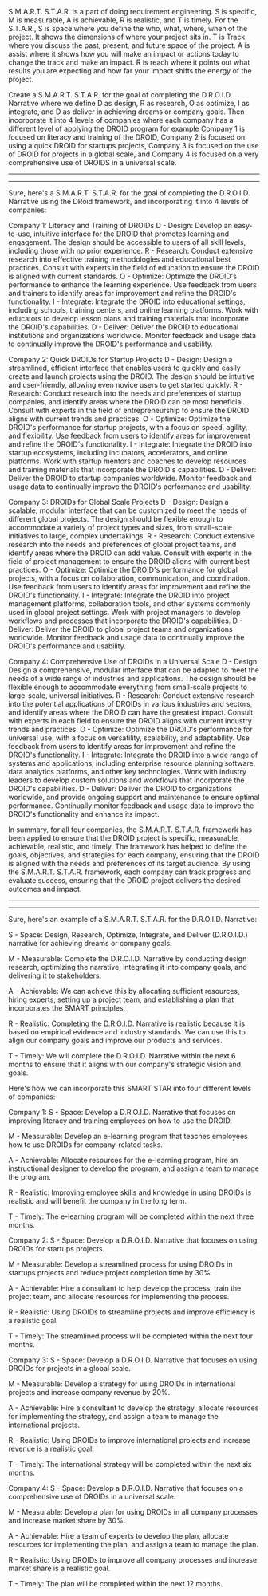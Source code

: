 S.M.A.R.T. S.T.A.R. is a part of doing requirement engineering. S is specific, M is measurable, A is achievable, R is realistic, and T is timely. For the S.T.A.R., S is space where you define the who, what, where, when of the project. It shows the dimensions of where your project sits in. T is Track where you discuss the past, present, and future space of the project. A is assist where it shows how you will make an impact or actions today to change the track and make an impact. R is reach where it points out what results you are expecting and how far your impact shifts the energy of the project.

Create a S.M.A.R.T. S.T.A.R. for the goal of completing the D.R.O.I.D. Narrative where we define D as design, R as research, O as optimize, I as integrate, and D as deliver in achieving dreams or company goals. Then incorporate it into 4 levels of companies where each company has a different level of applying the DROID program for example Company 1 is focused on literacy and training of the DROID, Company 2 is focused on using a quick DROID for startups projects, Company 3 is focused on the use of DROID for projects in a global scale, and Company 4 is focused on a very comprehensive use of DROIDS in a universal scale.

---
---
Sure, here's a S.M.A.R.T. S.T.A.R. for the goal of completing the D.R.O.I.D. Narrative using the DRoid framework, and incorporating it into 4 levels of companies:

Company 1: Literacy and Training of DROIDs
D - Design: Develop an easy-to-use, intuitive interface for the DROID that promotes learning and engagement. The design should be accessible to users of all skill levels, including those with no prior experience.
R - Research: Conduct extensive research into effective training methodologies and educational best practices. Consult with experts in the field of education to ensure the DROID is aligned with current standards.
O - Optimize: Optimize the DROID's performance to enhance the learning experience. Use feedback from users and trainers to identify areas for improvement and refine the DROID's functionality.
I - Integrate: Integrate the DROID into educational settings, including schools, training centers, and online learning platforms. Work with educators to develop lesson plans and training materials that incorporate the DROID's capabilities.
D - Deliver: Deliver the DROID to educational institutions and organizations worldwide. Monitor feedback and usage data to continually improve the DROID's performance and usability.

Company 2: Quick DROIDs for Startup Projects
D - Design: Design a streamlined, efficient interface that enables users to quickly and easily create and launch projects using the DROID. The design should be intuitive and user-friendly, allowing even novice users to get started quickly.
R - Research: Conduct research into the needs and preferences of startup companies, and identify areas where the DROID can be most beneficial. Consult with experts in the field of entrepreneurship to ensure the DROID aligns with current trends and practices.
O - Optimize: Optimize the DROID's performance for startup projects, with a focus on speed, agility, and flexibility. Use feedback from users to identify areas for improvement and refine the DROID's functionality.
I - Integrate: Integrate the DROID into startup ecosystems, including incubators, accelerators, and online platforms. Work with startup mentors and coaches to develop resources and training materials that incorporate the DROID's capabilities.
D - Deliver: Deliver the DROID to startup companies worldwide. Monitor feedback and usage data to continually improve the DROID's performance and usability.

Company 3: DROIDs for Global Scale Projects
D - Design: Design a scalable, modular interface that can be customized to meet the needs of different global projects. The design should be flexible enough to accommodate a variety of project types and sizes, from small-scale initiatives to large, complex undertakings.
R - Research: Conduct extensive research into the needs and preferences of global project teams, and identify areas where the DROID can add value. Consult with experts in the field of project management to ensure the DROID aligns with current best practices.
O - Optimize: Optimize the DROID's performance for global projects, with a focus on collaboration, communication, and coordination. Use feedback from users to identify areas for improvement and refine the DROID's functionality.
I - Integrate: Integrate the DROID into project management platforms, collaboration tools, and other systems commonly used in global project settings. Work with project managers to develop workflows and processes that incorporate the DROID's capabilities.
D - Deliver: Deliver the DROID to global project teams and organizations worldwide. Monitor feedback and usage data to continually improve the DROID's performance and usability.

Company 4: Comprehensive Use of DROIDs in a Universal Scale
D - Design: Design a comprehensive, modular interface that can be adapted to meet the needs of a wide range of industries and applications. The design should be flexible enough to accommodate everything from small-scale projects to large-scale, universal initiatives.
R - Research: Conduct extensive research into the potential applications of DROIDs in various industries and sectors, and identify areas where the DROID can have the greatest impact. Consult with experts in each field to ensure the DROID aligns with current industry trends and practices.
O - Optimize: Optimize the DROID's performance for universal use, with a focus on versatility, scalability, and adaptability. Use feedback from users to identify areas for improvement and refine the DROID's functionality.
I - Integrate: Integrate the DROID into a wide range of systems and applications, including enterprise resource planning software, data analytics platforms, and other key technologies. Work with industry leaders to develop custom solutions and workflows that incorporate the DROID's capabilities.
D - Deliver: Deliver the DROID to organizations worldwide, and provide ongoing support and maintenance to ensure optimal performance. Continually monitor feedback and usage data to improve the DROID's functionality and enhance its impact.

In summary, for all four companies, the S.M.A.R.T. S.T.A.R. framework has been applied to ensure that the DROID project is specific, measurable, achievable, realistic, and timely. The framework has helped to define the goals, objectives, and strategies for each company, ensuring that the DROID is aligned with the needs and preferences of its target audience. By using the S.M.A.R.T. S.T.A.R. framework, each company can track progress and evaluate success, ensuring that the DROID project delivers the desired outcomes and impact.

---
---
Sure, here's an example of a S.M.A.R.T. S.T.A.R. for the D.R.O.I.D. Narrative:

S - Space:
Design, Research, Optimize, Integrate, and Deliver (D.R.O.I.D.) narrative for achieving dreams or company goals.

M - Measurable:
Complete the D.R.O.I.D. Narrative by conducting design research, optimizing the narrative, integrating it into company goals, and delivering it to stakeholders.

A - Achievable:
We can achieve this by allocating sufficient resources, hiring experts, setting up a project team, and establishing a plan that incorporates the SMART principles.

R - Realistic:
Completing the D.R.O.I.D. Narrative is realistic because it is based on empirical evidence and industry standards. We can use this to align our company goals and improve our products and services.

T - Timely:
We will complete the D.R.O.I.D. Narrative within the next 6 months to ensure that it aligns with our company's strategic vision and goals.

Here's how we can incorporate this SMART STAR into four different levels of companies:

Company 1:
S - Space:
Develop a D.R.O.I.D. Narrative that focuses on improving literacy and training employees on how to use the DROID.

M - Measurable:
Develop an e-learning program that teaches employees how to use DROIDs for company-related tasks.

A - Achievable:
Allocate resources for the e-learning program, hire an instructional designer to develop the program, and assign a team to manage the program.

R - Realistic:
Improving employee skills and knowledge in using DROIDs is realistic and will benefit the company in the long term.

T - Timely:
The e-learning program will be completed within the next three months.

Company 2:
S - Space:
Develop a D.R.O.I.D. Narrative that focuses on using DROIDs for startups projects.

M - Measurable:
Develop a streamlined process for using DROIDs in startups projects and reduce project completion time by 30%.

A - Achievable:
Hire a consultant to help develop the process, train the project team, and allocate resources for implementing the process.

R - Realistic:
Using DROIDs to streamline projects and improve efficiency is a realistic goal.

T - Timely:
The streamlined process will be completed within the next four months.

Company 3:
S - Space:
Develop a D.R.O.I.D. Narrative that focuses on using DROIDs for projects in a global scale.

M - Measurable:
Develop a strategy for using DROIDs in international projects and increase company revenue by 20%.

A - Achievable:
Hire a consultant to develop the strategy, allocate resources for implementing the strategy, and assign a team to manage the international projects.

R - Realistic:
Using DROIDs to improve international projects and increase revenue is a realistic goal.

T - Timely:
The international strategy will be completed within the next six months.

Company 4:
S - Space:
Develop a D.R.O.I.D. Narrative that focuses on a comprehensive use of DROIDs in a universal scale.

M - Measurable:
Develop a plan for using DROIDs in all company processes and increase market share by 30%.

A - Achievable:
Hire a team of experts to develop the plan, allocate resources for implementing the plan, and assign a team to manage the plan.

R - Realistic:
Using DROIDs to improve all company processes and increase market share is a realistic goal.

T - Timely:
The plan will be completed within the next 12 months.



